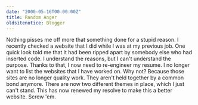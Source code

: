 ```yaml
---
date: "2000-05-16T00:00:00Z"
title: Random Anger
oldsitenotice: Blogger
---
```

Nothing pisses me off more that something done for a stupid reason. I recently checked a website that I did while I was at my previous job. One quick look told me that it had been ripped apart by somebody else who had inserted code. I understand the reasons, but I can't understand the purpose. Thanks to that, I now need to re-engineer my resume. I no longer want to list the websites that I have worked on. Why not? Because those sites are no longer quality work. They aren't held together by a common bond anymore. There are now two different themes in place, which I just can't stand. This has now renewed my resolve to make this a better website. Screw 'em.